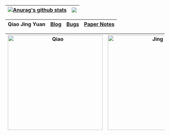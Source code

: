 | <a href="https://github.com/qiaojy19/github-readme-stats"><img align="center" src="https://github-readme-stats.vercel.app/api?username=qiaojy19&show_icons=true&count_private=true&include_all_commits=true&theme=buefy&hide_border=true" alt="Anurag's github stats" /></a> | <a href="https://github.com/qiaojy19/github-readme-stats"><img align="center" src="https://github-readme-stats.vercel.app/api/top-langs/?username=qiaojy19&layout=compact&theme=buefy&hide_border=true" /></a> |
| ------------- | ------------- |


|Qiao Jing Yuan|[Blog](https://github.com/qiaojy19/q-Blog)|[Bugs](https://github.com/qiaojy19/q-Bug)|[Paper Notes](https://github.com/qiaojy19/q-Paper)|
|--|--|--|--|

 |<img src="https://user-images.githubusercontent.com/11640301/169082131-f307bedd-84a7-4b4f-b229-543a94953333.jpg" width = "300"  alt="Qiao" align=center />|<img src="https://user-images.githubusercontent.com/11640301/169079310-05f55379-b459-456d-a0d1-88791db07515.jpg" width = "300"  alt="Jing" align=center />|<img src="https://user-images.githubusercontent.com/11640301/169079148-f9f12e04-caa1-4a5b-850d-23f1d6a557d8.jpg" width = "300"  alt="Yuan" align=center />|
|--|--|--|

